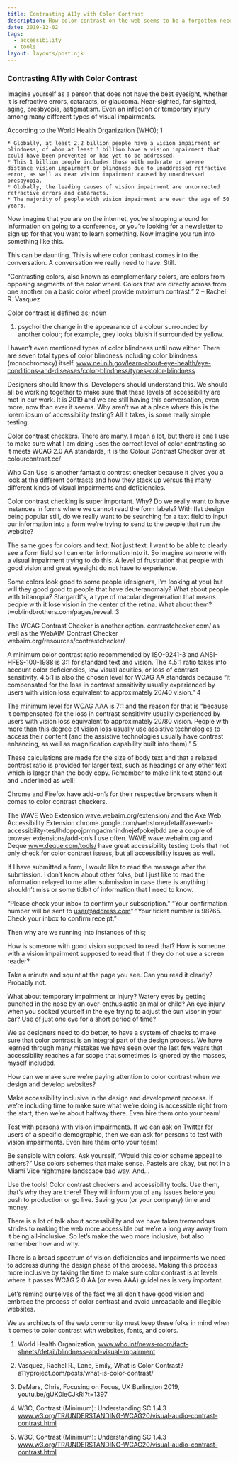 ```yaml
---
title: Contrasting A11y with Color Contrast
description: How color contrast on the web seems to be a forgotten necessity.
date: 2019-12-02
tags:
  - accessibility
  - tools
layout: layouts/post.njk
---
```


### Contrasting A11y with Color Contrast

Imagine yourself as a person that does not have the best eyesight, whether it is refractive errors, cataracts, or glaucoma. Near-sighted, far-sighted, aging, presbyopia, astigmatism. Even an infection or temporary injury among many different types of visual impairments.

According to the World Health Organization (WHO); 1

    * Globally, at least 2.2 billion people have a vision impairment or blindness, of whom at least 1 billion have a vision impairment that could have been prevented or has yet to be addressed. 
    * This 1 billion people includes those with moderate or severe distance vision impairment or blindness due to unaddressed refractive error, as well as near vision impairment caused by unaddressed presbyopia. 
    * Globally, the leading causes of vision impairment are uncorrected refractive errors and cataracts. 
    * The majority of people with vision impairment are over the age of 50 years.

Now imagine that you are on the internet, you’re shopping around for information on going to a conference, or you’re looking for a newsletter to sign up for that you want to learn something. Now imagine you run into something like this.


This can be daunting. This is where color contrast comes into the conversation. A conversation we really need to have. Still.

“Contrasting colors, also known as complementary colors, are colors from opposing segments of the color wheel. Colors that are directly across from one another on a basic color wheel provide maximum contrast.” 2 – Rachel R. Vasquez

Color contrast is defined as;
noun
1. psychol the change in the appearance of a colour surrounded by another colour; for example, grey looks bluish if surrounded by yellow.

I haven’t even mentioned types of color blindness until now either. There are seven total types of color blindness including color blindness (monochromacy) itself. www.nei.nih.gov/learn-about-eye-health/eye-conditions-and-diseases/color-blindness/types-color-blindness

Designers should know this. Developers should understand this. We should all be working together to make sure that these levels of accessibility are met in our work. It is 2019 and we are still having this conversation, even more, now than ever it seems. Why aren’t we at a place where this is the lorem ipsum of accessibility testing? All it takes, is some really simple testing.

Color contrast checkers. There are many. I mean a lot, but there is one I use to make sure what I am doing uses the correct level of color contrasting so it meets WCAG 2.0 AA standards, it is the Colour Contrast Checker over at colourcontrast.cc/ 

Who Can Use is another fantastic contrast checker because it gives you a look at the different contrasts and how they stack up versus the many different kinds of visual impairments and deficiencies.

Color contrast checking is super important. Why? Do we really want to have instances in forms where we cannot read the form labels? With flat design being popular still, do we really want to be searching for a text field to input our information into a form we’re trying to send to the people that run the website?

The same goes for colors and text. Not just text. I want to be able to clearly see a form field so I can enter information into it. So imagine someone with a visual impairment trying to do this. A level of frustration that people with good vision and great eyesight do not have to experience.

Some colors look good to some people (designers, I’m looking at you) but will they good good to people that have deuteranomaly? What about people with tritanopia? Stargardt's, a type of macular degeneration that means people with it lose vision in the center of the retina. What about them? twoblindbrothers.com/pages/reveal. 3


The WCAG Contrast Checker is another option. contrastchecker.com/ as well as the WebAIM Contrast Checker webaim.org/resources/contrastchecker/

A minimum color contrast ratio recommended by ISO-9241-3 and ANSI-HFES-100-1988 is 3:1 for standard text and vision. The 4.5:1 ratio takes into account color deficiencies, low visual acuities, or loss of contrast sensitivity. 4.5:1 is also the chosen level for WCAG AA standards because “it compensated for the loss in contrast sensitivity usually experienced by users with vision loss equivalent to approximately 20/40 vision.” 4

The minimum level for WCAG AAA is 7:1 and the reason for that is “because it compensated for the loss in contrast sensitivity usually experienced by users with vision loss equivalent to approximately 20/80 vision. People with more than this degree of vision loss usually use assistive technologies to access their content (and the assistive technologies usually have contrast enhancing, as well as magnification capability built into them).” 5

These calculations are made for the size of body text and that a relaxed contrast ratio is provided for larger text, such as headings or any other text which is larger than the body copy. Remember to make link text stand out and underlined as well!


Chrome and Firefox have add-on’s for their respective browsers when it comes to color contrast checkers. 

The WAVE Web Extension wave.webaim.org/extension/ and the Axe Web Accessibility Extension chrome.google.com/webstore/detail/axe-web-accessibility-tes/lhdoppojpmngadmnindnejefpokejbdd are a couple of browser extensions/add-on’s I use often.
WAVE wave.webaim.org and Deque www.deque.com/tools/ have great accessibility testing tools that not only check for color contrast issues, but all accessibility issues as well. 

If I have submitted a form, I would like to read the message after the submission. I don’t know about other folks, but I just like to read the information relayed to me after submission in case there is anything I shouldn’t miss or some tidbit of information that I need to know.

“Please check your inbox to confirm your subscription.”
“Your confirmation number will be sent to user@address.com”
“Your ticket number is 98765. Check your inbox to confirm receipt.”

Then why are we running into instances of this;


How is someone with good vision supposed to read that? How is someone with a vision impairment supposed to read that if they do not use a screen reader?

Take a minute and squint at the page you see. Can you read it clearly? Probably not.

What about temporary impairment or injury? Watery eyes by getting punched in the nose by an over-enthusiastic animal or child? An eye injury when you socked yourself in the eye trying to adjust the sun visor in your car? Use of just one eye for a short period of time? 

We as designers need to do better, to have a system of checks to make sure that color contrast is an integral part of the design process. We have learned through many mistakes we have seen over the last few years that accessibility reaches a far scope that sometimes is ignored by the masses, myself included.

How can we make sure we’re paying attention to color contrast when we design and develop websites? 

Make accessibility inclusive in the design and development process. If we’re including time to make sure what we’re doing is accessible right from the start, then we’re about halfway there. Even hire them onto your team!

Test with persons with vision impairments. If we can ask on Twitter for users of a specific demographic, then we can ask for persons to test with vision impairments. Even hire them onto your team!

Be sensible with colors. Ask yourself, “Would this color scheme appeal to others?” Use colors schemes that make sense. Pastels are okay, but not in a Miami Vice nightmare landscape bad way. And...

Use the tools! Color contrast checkers and accessibility tools. Use them, that’s why they are there! They will inform you of any issues before you push to production or go live. Saving you (or your company) time and money.

There is a lot of talk about accessibility and we have taken tremendous strides to making the web more accessible but we’re a long way away from it being all-inclusive. So let’s make the web more inclusive, but also remember how and why.

There is a broad spectrum of vision deficiencies and impairments we need to address during the design phase of the process. Making this process more inclusive by taking the time to make sure color contrast is at levels where it passes WCAG 2.0 AA (or even AAA) guidelines is very important.

Let’s remind ourselves of the fact we all don’t have good vision and embrace the process of color contrast and avoid unreadable and illegible websites.

We as architects of the web community must keep these folks in mind when it comes to color contrast with websites, fonts, and colors.

1. World Health Organization, www.who.int/news-room/fact-sheets/detail/blindness-and-visual-impairment

2. Vasquez, Rachel R., Lane, Emily, What is Color Contrast? a11yproject.com/posts/what-is-color-contrast/

3. DeMars, Chris, Focusing on Focus, UX Burlington 2019, youtu.be/gUK0ieCJkRI?t=1397

4. W3C, Contrast (Minimum): Understanding SC 1.4.3 www.w3.org/TR/UNDERSTANDING-WCAG20/visual-audio-contrast-contrast.html

5. W3C, Contrast (Minimum): Understanding SC 1.4.3 www.w3.org/TR/UNDERSTANDING-WCAG20/visual-audio-contrast-contrast.html